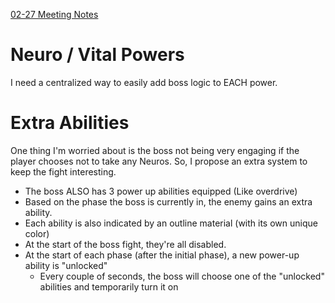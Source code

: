 [02-27 Meeting Notes](<./Meeting Notes/02-27 Meeting Notes.md>)

# Neuro / Vital Powers

I need a centralized way to easily add boss logic to EACH power.

# Extra Abilities

One thing I'm worried about is the boss not being very engaging if the player chooses not to take any Neuros. So, I propose an extra system to keep the fight interesting.

- The boss ALSO has 3 power up abilities equipped (Like overdrive)
- Based on the phase the boss is currently in, the enemy gains an extra ability.
- Each ability is also indicated by an outline material (with its own unique color)
- At the start of the boss fight, they're all disabled.
- At the start of each phase (after the initial phase), a new power-up ability is "unlocked"
	- Every couple of seconds, the boss will choose one of the "unlocked" abilities and temporarily turn it on
